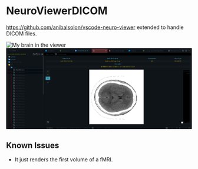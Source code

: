 # NeuroViewerDICOM

<!-- (https://raw.githubusercontent.com/anibalsolon/vscode-neuro-viewer/main/neuro-viewer.png) -->
<!-- (https://mattermost.brainhack.org/brainhack/channels/vscode-neuro-viewer) -->

https://github.com/anibalsolon/vscode-neuro-viewer extended to handle DICOM files.

![My brain in the viewer](https://raw.githubusercontent.com/kubzoey95/vscode-neuro-viewer/main/neuro-viewer-screenshot.png)
![DCM](https://raw.githubusercontent.com/kubzoey95/vscode-neuro-viewer/main/dcm-screenshot.png)

## Known Issues

* It just renders the first volume of a fMRI.

